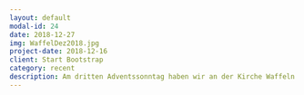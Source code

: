 ```yaml
---
layout: default
modal-id: 24
date: 2018-12-27
img: WaffelDez2018.jpg
project-date: 2018-12-16
client: Start Bootstrap
category: recent 
description: Am dritten Adventssonntag haben wir an der Kirche Waffeln gebacken, welch leckerer Duft lag in der Luft!
---
```

